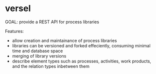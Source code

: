 # versel

GOAL: provide a REST API for process libraries

Features:

* allow creation and maintainance of process libraries
* libraries can be versioned and forked effeciently, consuming minimal time and database space
* merging of library versions
* describe element types such as processes, activities, work products, and the relation types inbetween them



